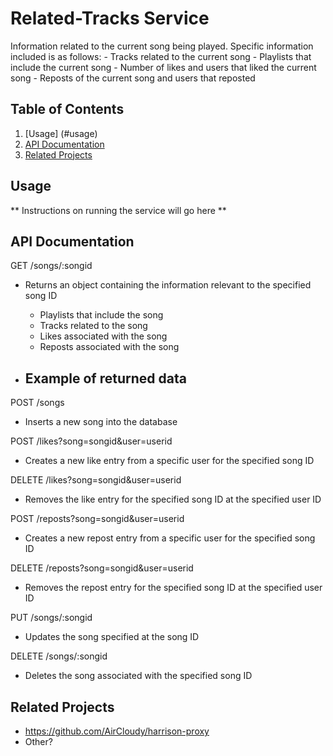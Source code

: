 # Related-Tracks Service

Information related to the current song being played. Specific information included is as follows:
    - Tracks related to the current song
    - Playlists that include the current song
    - Number of likes and users that liked the current song
    - Reposts of the current song and users that reposted

## Table of Contents

1. [Usage] (#usage)
1. [API Documentation](#api-documentation)
1. [Related Projects](#related-projects)

## Usage

** Instructions on running the service will go here **

## API Documentation

GET /songs/:songid
- Returns an object containing the information relevant to the specified song ID
    - Playlists that include the song
    - Tracks related to the song
    - Likes associated with the song
    - Reposts associated with the song

- Example of returned data
    - 

POST /songs
- Inserts a new song into the database

POST /likes?song=songid&user=userid
- Creates a new like entry from a specific user for the specified song ID

DELETE /likes?song=songid&user=userid
- Removes the like entry for the specified song ID at the specified user ID

POST /reposts?song=songid&user=userid
- Creates a new repost entry from a specific user for the specified song ID

DELETE /reposts?song=songid&user=userid
- Removes the repost entry for the specified song ID at the specified user ID

PUT /songs/:songid
- Updates the song specified at the song ID

DELETE /songs/:songid
- Deletes the song associated with the specified song ID

## Related Projects

  - https://github.com/AirCloudy/harrison-proxy
  - Other?

